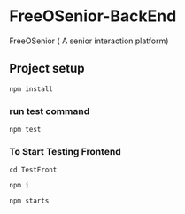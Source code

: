# FreeOSenior-BackEnd
FreeOSenior ( A senior interaction platform)


## Project setup
```
npm install
```

### run test command
```
npm test
```

### To Start Testing Frontend


```
cd TestFront
```


```
npm i
```

```
npm starts
```
